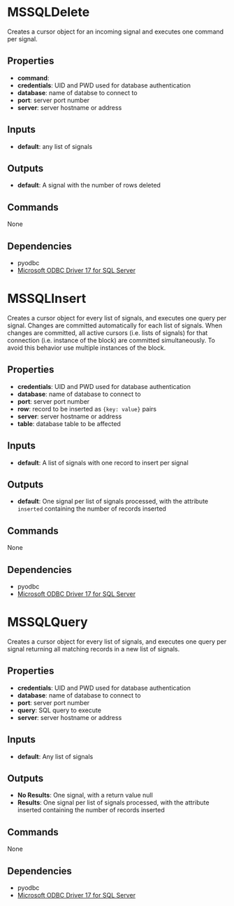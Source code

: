 MSSQLDelete
===========
Creates a cursor object for an incoming signal and executes one command per signal.

Properties
----------
- **command**:
- **credentials**: UID and PWD used for database authentication
- **database**: name of databse to connect to
- **port**: server port number
- **server**: server hostname or address

Inputs
------
- **default**: any list of signals

Outputs
-------
- **default**: A signal with the number of rows deleted

Commands
--------
None

Dependencies
------------
- pyodbc
- [Microsoft ODBC Driver 17 for SQL Server](https://www.microsoft.com/en-us/download/details.aspx?id=56567)

MSSQLInsert
===========
Creates a cursor object for every list of signals, and executes one query per signal. Changes are committed automatically for each list of signals. When changes are committed, all active cursors (i.e. lists of signals) for that connection (i.e. instance of the block) are committed simultaneously. To avoid this behavior use multiple instances of the block.

Properties
----------
- **credentials**: UID and PWD used for database authentication
- **database**: name of database to connect to
- **port**: server port number
- **row**: record to be inserted as `{key: value}` pairs
- **server**: server hostname or address
- **table**: database table to be affected

Inputs
------
- **default**: A list of signals with one record to insert per signal

Outputs
-------
- **default**: One signal per list of signals processed, with the attribute `inserted` containing the number of records inserted

Commands
--------
None

Dependencies
------------
- pyodbc
- [Microsoft ODBC Driver 17 for SQL Server](https://www.microsoft.com/en-us/download/details.aspx?id=56567)

MSSQLQuery
==========
Creates a cursor object for every list of signals, and executes one query per signal returning all matching records in a new list of signals.

Properties
----------
- **credentials**: UID and PWD used for database authentication
- **database**: name of database to connect to
- **port**: server port number
- **query**: SQL query to execute
- **server**: server hostname or address

Inputs
------
- **default**: Any list of signals

Outputs
-------
- **No Results**: One signal, with a return value null
- **Results**: One signal per list of signals processed, with the attribute inserted containing the number of records inserted

Commands
--------
None

Dependencies
------------
- pyodbc
- [Microsoft ODBC Driver 17 for SQL Server](https://www.microsoft.com/en-us/download/details.aspx?id=56567)
